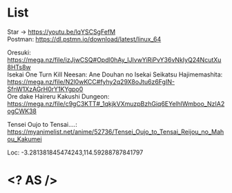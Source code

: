 # List

Star -> https://youtu.be/lqYSCSgFefM \
Postman: https://dl.pstmn.io/download/latest/linux_64

Oresuki: https://mega.nz/file/izJjwCSQ#Opdl0hAy_IJlvwYiRiPvY36vNkIyQ24NcutXu8HTs8w \
Isekai One Turn Kill Neesan: Ane Douhan no Isekai Seikatsu Hajimemashita: https://mega.nz/file/N2l0wKCC#fyhy2q29X8oJtu6z6FgIN-SfnW1XzAGrH0rY1KYgpo0 \
Ore dake Haireru Kakushi Dungeon: https://mega.nz/file/c9gC3KTT#_1qkjkVXmuzpBzhGiq6EYelhlWmboo_NzIA2ogCWK38

Tensei Oujo to Tensai....: https://myanimelist.net/anime/52736/Tensei_Oujo_to_Tensai_Reijou_no_Mahou_Kakumei

Loc: -3.281381845474243,114.59288787841797 




# <? AS />
